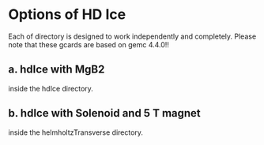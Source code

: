 # Options of HD Ice

Each of directory is designed to work independently and completely.
Please note that these gcards are based on gemc 4.4.0!!

## a. hdIce with MgB2

inside the hdIce directory.

## b. hdIce with Solenoid and 5 T magnet

inside the helmholtzTransverse directory.
